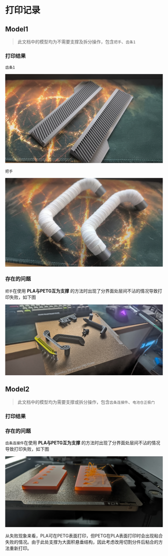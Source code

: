 # 打印记录

## Model1

> 此文档中的模型均为不需要支撑及拆分操作，包含`把手`、`齿条1`

### 打印结果

 `齿条1`

![](Pics/0.jpg)

`把手`

![](Pics/1.jpg)

### 存在的问题

`把手`在使用 **PLA与PETG互为支撑** 的方法时出现了分界面处层间不沾的情况导致打印失败，如下图

![](Pics/2.jpg)

## Model2

> 此文档中的模型均为需要支撑或拆分操作，包含`齿条连接件`、`电池仓正极门`

### 打印结果



### 存在的问题

`齿条连接件`在使用 **PLA与PETG互为支撑** 的方法时出现了分界面处层间不沾的情况导致打印失败，如下图

![](Pics/3.jpg)

从失败现象来看，PLA可在PETG表面打印，但PETG在PLA表面打印时会出现粘合失败的情况。由于此处支撑为大面积悬垂结构，因此考虑改用切割分件后粘合的方法重新打印。
